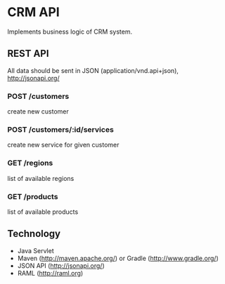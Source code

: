 # CRM API

Implements business logic of CRM system.

## REST API

All data should be sent in JSON (application/vnd.api+json), http://jsonapi.org/

### POST /customers
create new customer

### POST /customers/:id/services
create new service for given customer

### GET /regions
list of available regions

### GET /products
list of available products

## Technology
* Java Servlet
* Maven (http://maven.apache.org/) or Gradle (http://www.gradle.org/)
* JSON API (http://jsonapi.org/)
* RAML (http://raml.org)
